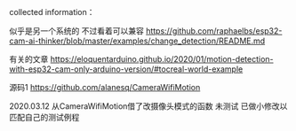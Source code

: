 collected information：

似乎是另一个系统的 不过看着可以兼容
https://github.com/raphaelbs/esp32-cam-ai-thinker/blob/master/examples/change_detection/README.md

有关的文章
https://eloquentarduino.github.io/2020/01/motion-detection-with-esp32-cam-only-arduino-version/#tocreal-world-example

源码1
https://github.com/alanesq/CameraWifiMotion

2020.03.12 从CameraWifiMotion借了改摄像头模式的函数 未测试 已做小修改以匹配自己的测试例程